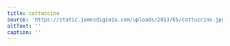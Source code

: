 ```yaml
---
title: cattuccino
source: 'https://static.jamesdigioia.com/uploads/2013/05/cattuccino.jpg'
altText: ''
caption: ''
---
```


